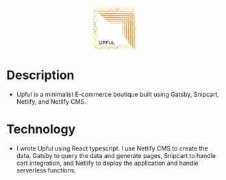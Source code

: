<p align="center">
  <a href="https://demo--thirsty-blackwell-f130f4.netlify.app/">
    <img alt="Gatsby" src="src\images\logo\upful-gold-frame-logo.png" width="100" />
  </a>
</p>

# Description
- Upful is a minimalist E-commerce boutique built using Gatsby, Snipcart, Netlify, and Netlify CMS. 

# Technology
- I wrote Upful using React typescript. I use Netlify CMS to create the data, Gatsby to query the data and generate pages, Snipcart to handle cart integration, and Netlify to deploy the application and handle serverless functions.